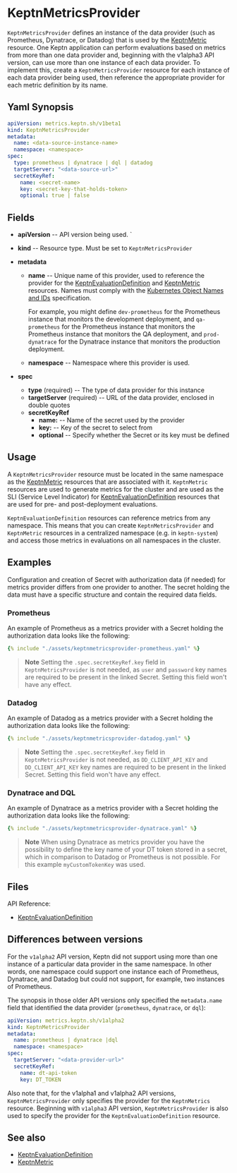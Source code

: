 # KeptnMetricsProvider

`KeptnMetricsProvider` defines an instance of the data provider
(such as Prometheus, Dynatrace, or Datadog)
that is used by the [KeptnMetric](metric.md) resource.
One Keptn application can perform evaluations based on metrics
from more than one data provider
and, beginning with the v1alpha3 API version,
can use more than one instance of each data provider.
To implement this, create a `KeptnMetricsProvider` resource
for each instance of each data provider being used,
then reference the appropriate provider
for each metric definition by its name.

## Yaml Synopsis

```yaml
apiVersion: metrics.keptn.sh/v1beta1
kind: KeptnMetricsProvider
metadata:
  name: <data-source-instance-name>
  namespace: <namespace>
spec:
  type: prometheus | dynatrace | dql | datadog
  targetServer: "<data-source-url>"
  secretKeyRef:
    name: <secret-name>
    key: <secret-key-that-holds-token>
    optional: true | false
```

## Fields

* **apiVersion** -- API version being used.
`
* **kind** -- Resource type.
   Must be set to `KeptnMetricsProvider`

* **metadata**
  * **name** -- Unique name of this provider,
    used to reference the provider for the
    [KeptnEvaluationDefinition](evaluationdefinition.md)
    and [KeptnMetric](metric.md) resources.
    Names must comply with the
    [Kubernetes Object Names and IDs](https://kubernetes.io/docs/concepts/overview/working-with-objects/names/#dns-subdomain-names)
    specification.

    For example, you might define `dev-prometheus`
    for the Prometheus instance that monitors the development deployment,
    and `qa-prometheus` for the Prometheus instance
    that monitors the Prometheus instance that monitors the QA deployment,
    and `prod-dynatrace` for the Dynatrace instance
    that monitors the production deployment.

  * **namespace** -- Namespace where this provider is used.

* **spec**

  * **type** (required) -- The type of data provider for this instance
  * **targetServer** (required) -- URL of the data provider, enclosed in double quotes
  * **secretKeyRef**
    * **name:** -- Name of the secret used by the provider
    * **key:** -- Key of the secret to select from
    * **optional** -- Specify whether the Secret or its key must be defined

## Usage

A `KeptnMetricsProvider` resource must be located
in the same namespace as the
[KeptnMetric](metric.md)
resources that are associated with it.
`KeptnMetric` resources are used to generate metrics for the cluster
and are used as the SLI (Service Level Indicator) for
[KeptnEvaluationDefinition](evaluationdefinition.md)
resources that are used for pre- and post-deployment evaluations.

`KeptnEvaluationDefinition` resources can reference metrics
from any namespace.
This means that you can create `KeptnMetricsProvider`
and `KeptnMetric` resources
in a centralized namespace (e.g. in `keptn-system`)
and access those metrics in evaluations
on all namespaces in the cluster.

## Examples

Configuration and creation of Secret with authorization data (if needed)
for metrics provider differs from one provider to another.
The secret holding the data must have a specific structure
and contain the required data fields.

### Prometheus

An example of Prometheus as a metrics provider with a Secret holding
the authorization data looks like the following:

```yaml
{% include "./assets/keptnmetricsprovider-prometheus.yaml" %}
```

> **Note**
Setting the `.spec.secretKeyRef.key` field in `KeptnMetricsProvider` is not needed,
as `user` and `password` key names are required to be present in the linked Secret.
Setting this field won't have any effect.

### Datadog

An example of Datadog as a metrics provider with a Secret holding
the authorization data looks like the following:

```yaml
{% include "./assets/keptnmetricsprovider-datadog.yaml" %}
```

> **Note**
Setting the `.spec.secretKeyRef.key` field in `KeptnMetricsProvider` is not needed,
as `DD_CLIENT_API_KEY` and `DD_CLIENT_API_KEY` key names are required to be
present in the linked Secret.
Setting this field won't have any effect.

### Dynatrace and DQL

An example of Dynatrace as a metrics provider with a Secret holding
the authorization data looks like the following:

```yaml
{% include "./assets/keptnmetricsprovider-dynatrace.yaml" %}
```

> **Note**
When using Dynatrace as metrics provider you have the possibility to
define the key name of your DT token stored in a secret, which in
comparison to Datadog or Prometheus is not possible.
For this example `myCustomTokenKey` was used.

## Files

API Reference:

* [KeptnEvaluationDefinition](../api-reference/lifecycle/index.md)

## Differences between versions

For the `v1alpha2` API version,
Keptn did not support
using more than one instance of a particular data provider
in the same namespace.
In other words, one namespace could support one instance each
of Prometheus, Dynatrace, and Datadog
but could not support, for example, two instances of Prometheus.

The synopsis in those older API versions
only specified the `metadata.name` field
that identified the data provider (`prometheus`, `dynatrace`, or `dql`):

```yaml
apiVersion: metrics.keptn.sh/v1alpha2
kind: KeptnMetricsProvider
metadata:
  name: prometheus | dynatrace |dql
  namespace: <namespace>
spec:
  targetServer: "<data-provider-url>"
  secretKeyRef:
    name: dt-api-token
    key: DT_TOKEN
```

Also note that, for the v1alpha1 and v1alpha2 API versions,
`KeptnMetricsProvider` only specifies the provider
for the `KeptnMetrics` resource.
Beginning with `v1alpha3` API version,
`KeptnMetricsProvider` is also used to specify the provider
for the `KeptnEvaluationDefinition` resource.

## See also

* [KeptnEvaluationDefinition](evaluationdefinition.md)
* [KeptnMetric](metric.md)
